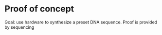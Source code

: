 # Proof of concept
Goal: use hardware to synthesize a preset DNA sequence. Proof is provided by sequencing
